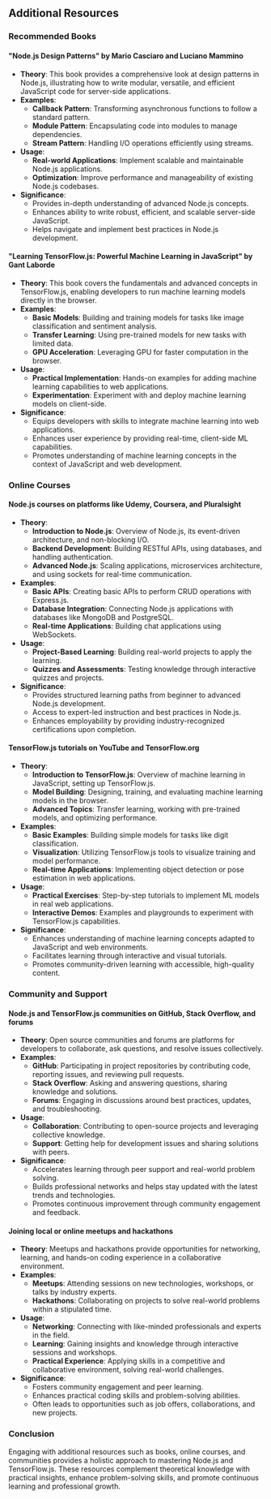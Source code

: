 ## Additional Resources

### **Recommended Books**

#### "Node.js Design Patterns" by Mario Casciaro and Luciano Mammino
- **Theory**: This book provides a comprehensive look at design patterns in Node.js, illustrating how to write modular, versatile, and efficient JavaScript code for server-side applications.
- **Examples**:
  - **Callback Pattern**: Transforming asynchronous functions to follow a standard pattern.
  - **Module Pattern**: Encapsulating code into modules to manage dependencies.
  - **Stream Pattern**: Handling I/O operations efficiently using streams.
- **Usage**:
  - **Real-world Applications**: Implement scalable and maintainable Node.js applications.
  - **Optimization**: Improve performance and manageability of existing Node.js codebases.
- **Significance**:
  - Provides in-depth understanding of advanced Node.js concepts.
  - Enhances ability to write robust, efficient, and scalable server-side JavaScript.
  - Helps navigate and implement best practices in Node.js development.

#### "Learning TensorFlow.js: Powerful Machine Learning in JavaScript" by Gant Laborde
- **Theory**: This book covers the fundamentals and advanced concepts in TensorFlow.js, enabling developers to run machine learning models directly in the browser.
- **Examples**:
  - **Basic Models**: Building and training models for tasks like image classification and sentiment analysis.
  - **Transfer Learning**: Using pre-trained models for new tasks with limited data.
  - **GPU Acceleration**: Leveraging GPU for faster computation in the browser.
- **Usage**:
  - **Practical Implementation**: Hands-on examples for adding machine learning capabilities to web applications.
  - **Experimentation**: Experiment with and deploy machine learning models on client-side.
- **Significance**:
  - Equips developers with skills to integrate machine learning into web applications.
  - Enhances user experience by providing real-time, client-side ML capabilities.
  - Promotes understanding of machine learning concepts in the context of JavaScript and web development.

### **Online Courses**

#### Node.js courses on platforms like Udemy, Coursera, and Pluralsight
- **Theory**:
  - **Introduction to Node.js**: Overview of Node.js, its event-driven architecture, and non-blocking I/O.
  - **Backend Development**: Building RESTful APIs, using databases, and handling authentication.
  - **Advanced Node.js**: Scaling applications, microservices architecture, and using sockets for real-time communication.
- **Examples**:
  - **Basic APIs**: Creating basic APIs to perform CRUD operations with Express.js.
  - **Database Integration**: Connecting Node.js applications with databases like MongoDB and PostgreSQL.
  - **Real-time Applications**: Building chat applications using WebSockets.
- **Usage**:
  - **Project-Based Learning**: Building real-world projects to apply the learning.
  - **Quizzes and Assessments**: Testing knowledge through interactive quizzes and projects.
- **Significance**:
  - Provides structured learning paths from beginner to advanced Node.js development.
  - Access to expert-led instruction and best practices in Node.js.
  - Enhances employability by providing industry-recognized certifications upon completion.

#### TensorFlow.js tutorials on YouTube and TensorFlow.org
- **Theory**:
  - **Introduction to TensorFlow.js**: Overview of machine learning in JavaScript, setting up TensorFlow.js.
  - **Model Building**: Designing, training, and evaluating machine learning models in the browser.
  - **Advanced Topics**: Transfer learning, working with pre-trained models, and optimizing performance.
- **Examples**:
  - **Basic Examples**: Building simple models for tasks like digit classification.
  - **Visualization**: Utilizing TensorFlow.js tools to visualize training and model performance.
  - **Real-time Applications**: Implementing object detection or pose estimation in web applications.
- **Usage**:
  - **Practical Exercises**: Step-by-step tutorials to implement ML models in real web applications.
  - **Interactive Demos**: Examples and playgrounds to experiment with TensorFlow.js capabilities.
- **Significance**:
  - Enhances understanding of machine learning concepts adapted to JavaScript and web environments.
  - Facilitates learning through interactive and visual tutorials.
  - Promotes community-driven learning with accessible, high-quality content.

### **Community and Support**

#### Node.js and TensorFlow.js communities on GitHub, Stack Overflow, and forums
- **Theory**: Open source communities and forums are platforms for developers to collaborate, ask questions, and resolve issues collectively.
- **Examples**:
  - **GitHub**: Participating in project repositories by contributing code, reporting issues, and reviewing pull requests.
  - **Stack Overflow**: Asking and answering questions, sharing knowledge and solutions.
  - **Forums**: Engaging in discussions around best practices, updates, and troubleshooting.
- **Usage**:
  - **Collaboration**: Contributing to open-source projects and leveraging collective knowledge.
  - **Support**: Getting help for development issues and sharing solutions with peers.
- **Significance**:
  - Accelerates learning through peer support and real-world problem solving.
  - Builds professional networks and helps stay updated with the latest trends and technologies.
  - Promotes continuous improvement through community engagement and feedback.

#### Joining local or online meetups and hackathons
- **Theory**: Meetups and hackathons provide opportunities for networking, learning, and hands-on coding experience in a collaborative environment.
- **Examples**:
  - **Meetups**: Attending sessions on new technologies, workshops, or talks by industry experts.
  - **Hackathons**: Collaborating on projects to solve real-world problems within a stipulated time.
- **Usage**:
  - **Networking**: Connecting with like-minded professionals and experts in the field.
  - **Learning**: Gaining insights and knowledge through interactive sessions and workshops.
  - **Practical Experience**: Applying skills in a competitive and collaborative environment, solving real-world challenges.
- **Significance**:
  - Fosters community engagement and peer learning.
  - Enhances practical coding skills and problem-solving abilities.
  - Often leads to opportunities such as job offers, collaborations, and new projects.

### Conclusion
Engaging with additional resources such as books, online courses, and communities provides a holistic approach to mastering Node.js and TensorFlow.js. These resources complement theoretical knowledge with practical insights, enhance problem-solving skills, and promote continuous learning and professional growth.